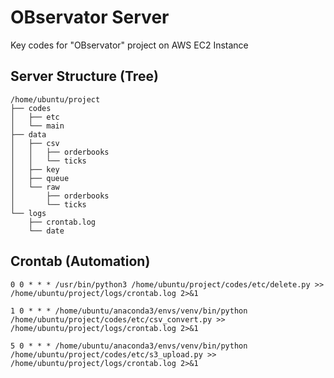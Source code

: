 # OBservator Server
Key codes for "OBservator" project on AWS EC2 Instance

## Server Structure (Tree)
```
/home/ubuntu/project
├── codes
│   ├── etc
│   └── main
├── data
│   ├── csv
│   │   ├── orderbooks
│   │   └── ticks
│   ├── key
│   ├── queue
│   └── raw
│       ├── orderbooks
│       └── ticks
└── logs
    ├── crontab.log
    └── date
```

## Crontab (Automation)
```
0 0 * * * /usr/bin/python3 /home/ubuntu/project/codes/etc/delete.py >> /home/ubuntu/project/logs/crontab.log 2>&1
```
```
1 0 * * * /home/ubuntu/anaconda3/envs/venv/bin/python /home/ubuntu/project/codes/etc/csv_convert.py >> /home/ubuntu/project/logs/crontab.log 2>&1
```
```
5 0 * * * /home/ubuntu/anaconda3/envs/venv/bin/python /home/ubuntu/project/codes/etc/s3_upload.py >> /home/ubuntu/project/logs/crontab.log 2>&1
```